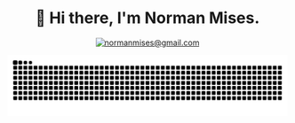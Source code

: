 <div align="center">

# 👋 Hi there, I'm Norman Mises.

[![normanmises@gmail.com](https://img.shields.io/badge/email-normanmises%40gmail.com-blue?style=flat-square&logo=Gmail&logoColor=%23DC4234&labelColor=%23EFEFEF)][email]

</div>

<picture>
  <source media="(prefers-color-scheme: dark)" srcset="https://raw.githubusercontent.com/NormanMises/NormanMises/output/github-contribution-grid-snake-dark.svg">
  <source media="(prefers-color-scheme: light)" srcset="https://raw.githubusercontent.com/NormanMises/NormanMises/output/github-contribution-grid-snake.svg">
  <img alt="github contribution grid snake animation" src="https://raw.githubusercontent.com/NormanMises/NormanMises/output/github-contribution-grid-snake.svg">
</picture>

[email]: mailto:normanmises@gmail.com
